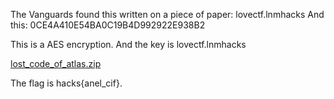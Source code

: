 The Vanguards found this written on a piece of paper: lovectf.lnmhacks
And this: 0CE4A410E54BA0C19B4D992922E938B2

This is a AES encryption. And the key is lovectf.lnmhacks


[lost_code_of_atlas.zip](https://github.com/user-attachments/files/18608139/lost_code_of_atlas.zip)

The flag is hacks{anel_cif}.
